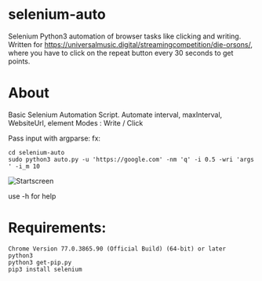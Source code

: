# selenium-auto
Selenium Python3 automation of browser tasks like clicking and writing. Written for https://universalmusic.digital/streamingcompetition/die-orsons/, where you have to click on the repeat button every 30 seconds to get points.

# About
Basic Selenium Automation Script.
Automate interval, maxInterval, WebsiteUrl, element
Modes : Write / Click
  
Pass input with argparse: fx:
```
cd selenium-auto
sudo python3 auto.py -u 'https://google.com' -nm 'q' -i 0.5 -wri 'args ' -i_m 10 
```

![Startscreen](../master/gitreadme/running.gif)

use -h for help

# Requirements:
```
Chrome Version 77.0.3865.90 (Official Build) (64-bit) or later
python3
python3 get-pip.py
pip3 install selenium
```

